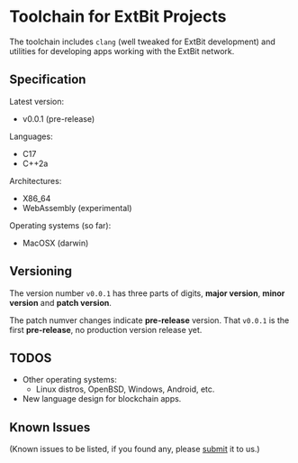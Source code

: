 # Toolchain for ExtBit Projects

The toolchain includes `clang` (well tweaked for ExtBit development) and
utilities for developing apps working with the ExtBit network.

Specification
-------------

Latest version:

* v0.0.1 (pre-release)

Languages:

* C17
* C++2a

Architectures:

* X86_64
* WebAssembly (experimental)

Operating systems (so far):

* MacOSX (darwin)

Versioning
----------

The version number `v0.0.1` has three parts of digits, **major version**,
**minor version** and **patch version**.

The patch numver changes indicate **pre-release** version. That `v0.0.1` is
the first **pre-release**, no production version release yet.

TODOS
-----

* Other operating systems:
  * Linux distros, OpenBSD, Windows, Android, etc.
* New language design for blockchain apps.

Known Issues
------------

(Known issues to be listed, if you found any, please
[submit](https://github.com/extbit/toolchain/issues) it to us.)

